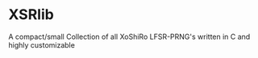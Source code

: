 # XSRlib
 A compact/small Collection of all XoShiRo LFSR-PRNG's written in C and highly customizable
